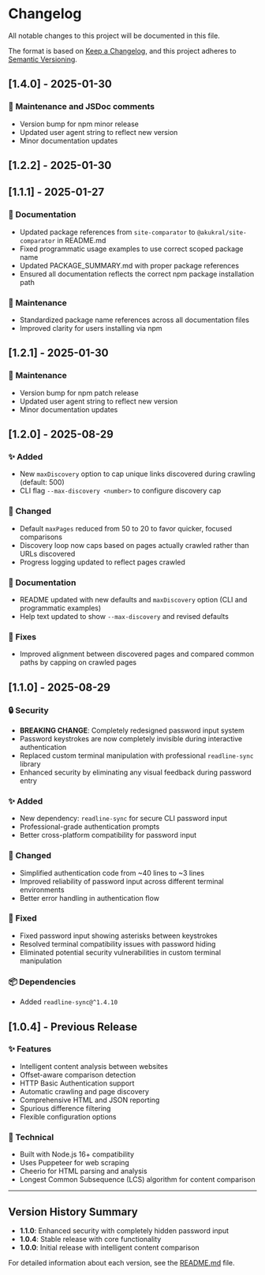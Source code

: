 # Changelog

All notable changes to this project will be documented in this file.

The format is based on [Keep a Changelog](https://keepachangelog.com/en/1.0.0/),
and this project adheres to [Semantic Versioning](https://semver.org/spec/v2.0.0.html).

## [1.4.0] - 2025-01-30

### 🔧 Maintenance and JSDoc comments
- Version bump for npm minor release
- Updated user agent string to reflect new version
- Minor documentation updates

## [1.2.2] - 2025-01-30

## [1.1.1] - 2025-01-27

### 📝 Documentation
- Updated package references from `site-comparator` to `@akukral/site-comparator` in README.md
- Fixed programmatic usage examples to use correct scoped package name
- Updated PACKAGE_SUMMARY.md with proper package references
- Ensured all documentation reflects the correct npm package installation path

### 🔧 Maintenance
- Standardized package name references across all documentation files
- Improved clarity for users installing via npm

## [1.2.1] - 2025-01-30

### 🔧 Maintenance
- Version bump for npm patch release
- Updated user agent string to reflect new version
- Minor documentation updates

## [1.2.0] - 2025-08-29

### ✨ Added
- New `maxDiscovery` option to cap unique links discovered during crawling (default: 500)
- CLI flag `--max-discovery <number>` to configure discovery cap

### 🔧 Changed
- Default `maxPages` reduced from 50 to 20 to favor quicker, focused comparisons
- Discovery loop now caps based on pages actually crawled rather than URLs discovered
- Progress logging updated to reflect pages crawled

### 📝 Documentation
- README updated with new defaults and `maxDiscovery` option (CLI and programmatic examples)
- Help text updated to show `--max-discovery` and revised defaults

### 🐛 Fixes
- Improved alignment between discovered pages and compared common paths by capping on crawled pages

## [1.1.0] - 2025-08-29

### 🔒 Security
- **BREAKING CHANGE**: Completely redesigned password input system
- Password keystrokes are now completely invisible during interactive authentication
- Replaced custom terminal manipulation with professional `readline-sync` library
- Enhanced security by eliminating any visual feedback during password entry

### ✨ Added
- New dependency: `readline-sync` for secure CLI password input
- Professional-grade authentication prompts
- Better cross-platform compatibility for password input

### 🔧 Changed
- Simplified authentication code from ~40 lines to ~3 lines
- Improved reliability of password input across different terminal environments
- Better error handling in authentication flow

### 🐛 Fixed
- Fixed password input showing asterisks between keystrokes
- Resolved terminal compatibility issues with password hiding
- Eliminated potential security vulnerabilities in custom terminal manipulation

### 📦 Dependencies
- Added `readline-sync@^1.4.10`

## [1.0.4] - Previous Release

### ✨ Features
- Intelligent content analysis between websites
- Offset-aware comparison detection
- HTTP Basic Authentication support
- Automatic crawling and page discovery
- Comprehensive HTML and JSON reporting
- Spurious difference filtering
- Flexible configuration options

### 🔧 Technical
- Built with Node.js 16+ compatibility
- Uses Puppeteer for web scraping
- Cheerio for HTML parsing and analysis
- Longest Common Subsequence (LCS) algorithm for content comparison

---

## Version History Summary

- **1.1.0**: Enhanced security with completely hidden password input
- **1.0.4**: Stable release with core functionality
- **1.0.0**: Initial release with intelligent content comparison

For detailed information about each version, see the [README.md](README.md) file.
